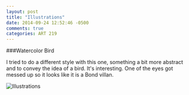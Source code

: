 ```yaml
---
layout: post
title: "Illustrations"
date: 2014-09-24 12:52:46 -0500
comments: true
categories: ART 219
---
```

###Watercolor Bird

I tried to do a different style with this one, something a bit more abstract and to convey the idea of a bird.  It's interesting.  One of the eyes got messed up so it looks like it is a Bond villan.

![Illustrations](/images/posts/illustration-bird3.jpeg "Illustrations")